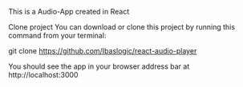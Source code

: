 This is a Audio-App created in React

Clone project
You can download or clone this project by running this command from your terminal:

git clone https://github.com/Ibaslogic/react-audio-player

You should see the app in your browser address bar at http://localhost:3000
